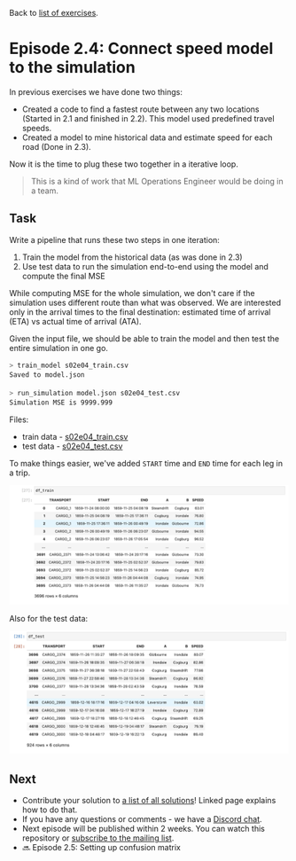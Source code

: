 Back to [list of exercises](transport-tycoon.md).

# Episode 2.4: Connect speed model to the simulation

In previous exercises we have done two things:

- Created a code to find a fastest route between any two locations (Started in 2.1 and finished in 2.2). This model used predefined travel speeds.
- Created a model to mine historical data and estimate speed for each road (Done in 2.3).

Now it is the time to plug these two together in a iterative loop.

> This is a kind of work that ML Operations Engineer would be doing in a team.



## Task

Write a pipeline that runs these two steps in one iteration:

1. Train the model from the historical data (as was done in 2.3)
2. Use test data to run the simulation end-to-end using the model and compute the final MSE

While computing MSE for the whole simulation, we don't care if the simulation uses different route than what was observed. We are interested only in the arrival times to the final destination: estimated time of arrival (ETA) vs actual time of arrival (ATA).

Given the input file, we should be able to train the model and then test the entire simulation in one go.

```bash
> train_model s02e04_train.csv
Saved to model.json

> run_simulation model.json s02e04_test.csv
Simulation MSE is 9999.999

```

Files:

- train data -  [s02e04_train.csv](transport-tycoon/s02e04_train.csv)
- test data - [s02e04_test.csv](transport-tycoon/s02e04_test.csv)



To make things easier, we've added `START` time and `END` time for each leg in a trip.

![image-20220328150636140](images/image-20220328150636140.png)

Also for the test data:

![image-20220328150901729](images/image-20220328150901729.png)

## Next

- Contribute your solution to [a list of all solutions](transport-tycoon/README.md)! Linked page explains how to do that.
- If you have any questions or comments - we have a [Discord chat](https://discord.gg/jHGbUwxDgv).
- Next episode will be published within 2 weeks. You can watch this repository or [subscribe to the mailing list](https://tinyletter.com/softwarepark).
- 🔜 Episode 2.5: Setting up confusion matrix